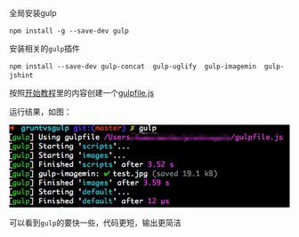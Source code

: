 全局安装gulp

```
npm install -g --save-dev gulp
```

安装相关的`gulp`插件

```
npm install --save-dev gulp-concat  gulp-uglify  gulp-imagemin  gulp-jshint
```

按照[开始教程](https://github.com/gulpjs/gulp/blob/master/README.md#gulp---)里的内容创建一个[gulpfile.js](./gulpfile.js)

运行结果，如图：

![](./images/gulp-result.png)

可以看到`gulp`的要快一些，代码更短，输出更简洁
